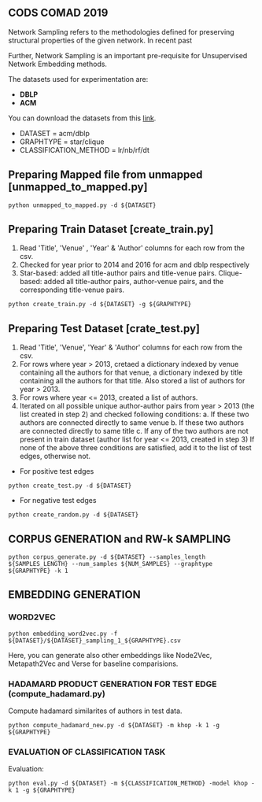 ## CODS COMAD 2019  

Network Sampling refers to the methodologies defined for preserving structural properties of the given network. In recent past


Further, 
Network Sampling is an important pre-requisite for Unsupervised Network Embedding methods. 


The datasets used for experimentation are:
* **DBLP**
* **ACM**

You can download the datasets from this [link](https://drive.google.com/file/d/1wC1A_P3Gpe9GMXiN3akHqLTTwSCpQNVC/view?usp=sharing).

- DATASET = acm/dblp
- GRAPHTYPE = star/clique
- CLASSIFICATION_METHOD = lr/nb/rf/dt

## Preparing Mapped file from unmapped [unmapped_to_mapped.py]
```
python unmapped_to_mapped.py -d ${DATASET} 	
```
## Preparing Train Dataset [create_train.py]
1. Read 'Title', 'Venue' , 'Year' & 'Author' columns for each row from the csv.
2. Checked for year prior to 2014 and 2016 for acm and dblp respectively
3. Star-based: added all title-author pairs and title-venue pairs.
   Clique-based: added all title-author pairs, author-venue pairs, and the corresponding title-venue pairs.

```
python create_train.py -d ${DATASET} -g ${GRAPHTYPE}
```

## Preparing Test Dataset [crate_test.py]
1. Read 'Title', 'Venue', 'Year' & 'Author' columns for each row from the csv.
2. For rows where year > 2013, cretaed a dictionary indexed by venue containing all the authors for that venue, a dictionary indexed by title containing all the authors for that title. Also stored a list of authors for year > 2013.
3. For rows where  year <= 2013, created a list of authors.
4. Iterated on all possible unique author-author pairs from year > 2013 (the list created in step 2) and checked following conditions: 
   a. If these two authors are connected directly to same venue
   b. If these two authors are connected directly to same title
   c. If any of the two authors are not present in train dataset (author list for year <= 2013, created in step 3)
   If none of the above three conditions are satisfied, add it to the list of test edges, otherwise not.

- For positive test edges
```
python create_test.py -d ${DATASET} 
```

- For negative test edges

```
python create_random.py -d ${DATASET} 
```

## CORPUS GENERATION and RW-k SAMPLING
```
python corpus_generate.py -d ${DATASET} --samples_length ${SAMPLES_LENGTH} --num_samples ${NUM_SAMPLES} --graphtype ${GRAPHTYPE} -k 1
```

##  EMBEDDING GENERATION
### WORD2VEC

```
python embedding_word2vec.py -f ${DATASET}/${DATASET}_sampling_1_${GRAPHTYPE}.csv
```

Here, you can generate also other embeddings like Node2Vec, Metapath2Vec and Verse for baseline comparisions.

### HADAMARD PRODUCT GENERATION FOR TEST EDGE (compute_hadamard.py)
Compute hadamard similarites of authors in test data.
```
python compute_hadamard_new.py -d ${DATASET} -m khop -k 1 -g ${GRAPHTYPE}
```

### EVALUATION OF CLASSIFICATION TASK
Evaluation:
```
python eval.py -d ${DATASET} -m ${CLASSIFICATION_METHOD} -model khop -k 1 -g ${GRAPHTYPE}
```
